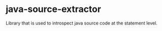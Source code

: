 java-source-extractor
=====================

Library that is used to introspect java source code at the statement level.

